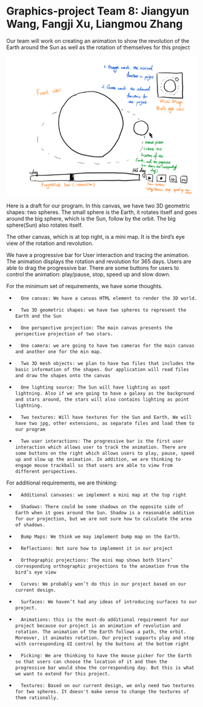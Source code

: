 # Graphics-project Team 8: Jiangyun Wang, Fangji Xu, Liangmou Zhang
Our team will work on creating an animation to show the revolution of the Earth around the Sun as well as the rotation of themselves for this project

   ![Intro](Introduction.png)

Here is a draft for our program. In this canvas, we have two 3D geometric shapes: two spheres. The small sphere is the Earth, it rotates itself and goes around the big sphere, which is the Sun, follow by the orbit. The big sphere(Sun) also rotates itself.
 
The other canvas, which is at top right, is a mini map. It is the bird’s eye view of the rotation and revolution.
 
We have a progressive bar for User interaction and tracing the animation. The animation displays the rotation and revolution for 365 days. Users are able to drag the progressive bar. There are some buttons for users to control the animation: play/pause, stop, speed up and slow down.

For the minimum set of requirements, we have some thoughts.
-   	One canvas: We have a canvas HTML element to render the 3D world.
-   	Two 3D geometric shapes: we have two spheres to represent the Earth and the Sun
-   	One perspective projection: The main canvas presents the perspective projection of two stars.
-   	One camera: we are going to have two cameras for the main canvas and another one for the min map.
-   	Two 3D mesh objects: we plan to have two files that includes the basic information of the shapes. Our application will read files and draw the shapes onto the canvas
-   	One lighting source: The Sun will have lighting as spot lightning. Also if we are going to have a galaxy as the background and stars around, the stars will also contains lighting as point lightning.
-   	Two textures: Will have textures for the Sun and Earth. We will have two jpg, other extensions, as separate files and load them to our program
-   	Two user interactions: The progressive bar is the first user interaction which allows user to track the animation. There are some buttons on the right which allows users to play, pause, speed up and slow up the animation. In addition, we are thinking to engage mouse trackball so that users are able to view from different perspectives.

For additional requirements, we are thinking:
-   	Additional canvases: we implement a mini map at the top right
-   	Shadows: There could be some shadows on the opposite side of Earth when it goes around the Sun. Shadow is a reasonable addition for our projection, but we are not sure how to calculate the area of shadows.
-   	Bump Maps: We think we may implement bump map on the Earth.
-   	Reflections: Not sure how to implement it in our project
-   	Orthographic projections: The mini map shows both Stars’ corresponding orthographic projections to the animation from the bird’s eye view
-   	Curves: We probably won’t do this in our project based on our current design.
-   	Surfaces: We haven’t had any ideas of introducing surfaces to our project.
-   	Animations: this is the must-do additional requirement for our project because our project is an animation of revolution and rotation. The animation of the Earth follows a path, the orbit. Moreover, it animates rotation. Our project supports play and stop with corresponding UI control by the buttons at the bottom right
-   	Picking: We are thinking to have the mouse picker for the Earth so that users can choose the location of it and then the progressive bar would show the corresponding day. But this is what we want to extend for this project.
-   	Textures: Based on our current design, we only need two textures for two spheres. It doesn't make sense to change the textures of them rationally.

